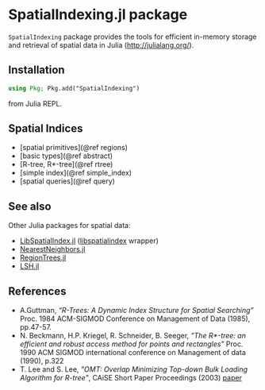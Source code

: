 # SpatialIndexing.jl package

`SpatialIndexing` package provides the tools for efficient in-memory storage and retrieval of
spatial data in Julia (http://julialang.org/).

## Installation
```julia
using Pkg; Pkg.add("SpatialIndexing")
```
from Julia REPL.

## Spatial Indices

  * [spatial primitives](@ref regions)
  * [basic types](@ref abstract)
  * [R-tree, R*-tree](@ref rtree)
  * [simple index](@ref simple_index)
  * [spatial queries](@ref query)

## See also

Other Julia packages for spatial data:

  * [LibSpatialIndex.jl](https://github.com/yeesian/LibSpatialIndex.jl)
    ([libspatialindex](https://github.com/libspatialindex/libspatialindex) wrapper)
  * [NearestNeighbors.jl](https://github.com/KristofferC/NearestNeighbors.jl)
  * [RegionTrees.jl](https://github.com/rdeits/RegionTrees.jl)
  * [LSH.jl](https://github.com/Keno/LSH.jl)

## References

* A.Guttman, _“R-Trees: A Dynamic Index Structure for Spatial Searching”_
  Proc. 1984 ACM-SIGMOD Conference on Management of Data (1985), pp.47-57.
* N. Beckmann, H.P. Kriegel, R. Schneider, B. Seeger,
  _"The R*-tree: an efficient and robust access method for points and rectangles"_
  Proc. 1990 ACM SIGMOD international conference on Management of data (1990), p.322
* T. Lee and S. Lee, _"OMT: Overlap Minimizing Top-down Bulk Loading Algorithm for R-tree"_,
  CAiSE Short Paper Proceedings (2003) [paper](http://ceur-ws.org/Vol-74/files/FORUM_18.pdf)
